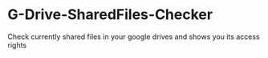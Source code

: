 # G-Drive-SharedFiles-Checker
Check currently shared files in your google drives and shows you its access rights
